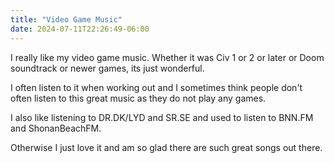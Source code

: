 ```yaml
---
title: "Video Game Music"
date: 2024-07-11T22:26:49-06:00
---
```


I really like my video game music. Whether it was Civ 1 or 2 or later or Doom soundtrack or newer games, its just wonderful.

I often listen to it when working out and I sometimes think people don't often listen to this great music as they do not play any games. 

I also like listening to DR.DK/LYD and SR.SE and used to listen to BNN.FM and ShonanBeachFM. 

Otherwise I just love it and am so glad there are such great songs out there. 
